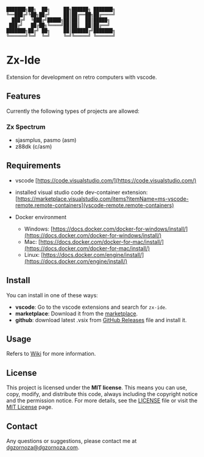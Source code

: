 
```
███████╗██╗  ██╗     ██╗██████╗ ███████╗
╚══███╔╝╚██╗██╔╝     ██║██╔══██╗██╔════╝
  ███╔╝  ╚███╔╝█████╗██║██║  ██║█████╗  
 ███╔╝   ██╔██╗╚════╝██║██║  ██║██╔══╝  
███████╗██╔╝ ██╗     ██║██████╔╝███████╗
╚══════╝╚═╝  ╚═╝     ╚═╝╚═════╝ ╚══════╝
```

# Zx-Ide

Extension for development on retro computers with vscode.

## Features

Currently the following types of projects are allowed:

### Zx Spectrum

- sjasmplus, pasmo (asm)
- z88dk (c/asm)

## Requirements

- vscode [https://code.visualstudio.com/](https://code.visualstudio.com/)
- installed visual studio code dev-container extension:
  [https://marketplace.visualstudio.com/items?itemName=ms-vscode-remote.remote-containers](vscode-remote.remote-containers)

- Docker environment
  - Windows: [https://docs.docker.com/docker-for-windows/install/](https://docs.docker.com/docker-for-windows/install/)
  - Mac: [https://docs.docker.com/docker-for-mac/install/](https://docs.docker.com/docker-for-mac/install/)
  - Linux: [https://docs.docker.com/engine/install/](https://docs.docker.com/engine/install/)

## Install

You can install in one of these ways:

- **vscode**: Go to the vscode extensions and search for `zx-ide`.
- **marketplace**: Download it from the [marketplace](https://marketplace.visualstudio.com/items?itemName=dgzornoza.zxide).
- **github**: download latest .vsix from [GitHub Releases](https://github.com/dgzornoza/zx-ide/releases) file and install it.

## Usage

Refers to [Wiki](https://github.com/dgzornoza/zx-ide/wiki) for more information.

## License

This project is licensed under the **MIT license**. This means you can use, copy, modify, and distribute this code, always including the copyright notice and the permission notice. For more details, see the [LICENSE](./LICENSE) file or visit the [MIT License](https://opensource.org/licenses/MIT) page.

## Contact

Any questions or suggestions, please contact me at [dgzornoza@dgzornoza.com](mailto:dgzornoza@dgzornoza.com).
